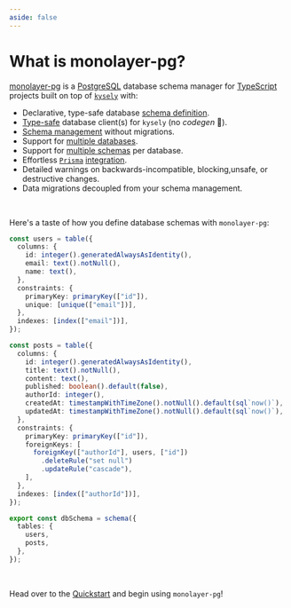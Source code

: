 ```yaml
---
aside: false
---
```

<!-- markdownlint-disable MD033 -->

# What is monolayer-pg?

[monolayer-pg](https://dunkelbraun.github.io/monolayer-pg) is a [PostgreSQL](https://www.postgresql.org) database schema manager for [TypeScript](https://www.typescriptlang.org) projects built on top of [`kysely`](https://kysely.dev) with:

- Declarative, type-safe database [schema definition](./../schema-definition/databases.md).
- [Type-safe](./../generated-types.md) database client(s) for `kysely` (no *codegen* :tada:).
- [Schema management](./../pushing-schema-changes.md) without migrations.
- Support for [multiple databases](./../recipes/multiple-databases.md).
- Support for [multiple schemas](./../recipes/multiple-schemas.md) per database.
- Effortless [`Prisma`](https://www.prisma.io) [integration](./querying/prisma.md).
- Detailed warnings on backwards-incompatible, blocking,unsafe, or destructive changes.
- Data migrations decoupled from your schema management.
<br>

Here's a taste of how you define database schemas with `monolayer-pg`:

```ts
const users = table({
  columns: {
    id: integer().generatedAlwaysAsIdentity(),
    email: text().notNull(),
    name: text(),
  },
  constraints: {
    primaryKey: primaryKey(["id"]),
    unique: [unique(["email"])],
  },
  indexes: [index(["email"])],
});

const posts = table({
  columns: {
    id: integer().generatedAlwaysAsIdentity(),
    title: text().notNull(),
    content: text(),
    published: boolean().default(false),
    authorId: integer(),
    createdAt: timestampWithTimeZone().notNull().default(sql`now()`),
    updatedAt: timestampWithTimeZone().notNull().default(sql`now()`),
  },
  constraints: {
    primaryKey: primaryKey(["id"]),
    foreignKeys: [
      foreignKey(["authorId"], users, ["id"])
        .deleteRule("set null")
        .updateRule("cascade"),
    ],
  },
  indexes: [index(["authorId"])],
});

export const dbSchema = schema({
  tables: {
    users,
    posts,
  },
});
```

<br>

Head over to the [Quickstart](./installation.md) and begin using `monolayer-pg`!
